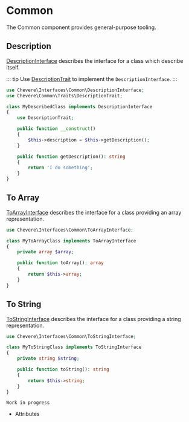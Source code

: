 # Common

The Common component provides general-purpose tooling.

## Description

[DescriptionInterface](../reference/Chevere/Interfaces/Common/DescriptionInterface.md) describes the interface for a class which describe itself.

::: tip
Use [DescriptionTrait](https://github.com/Chevereto/chevere/blob/main/src/Chevere/Components/Common/Traits/DescriptionTrait.php) to implement the `DescriptionInterface`.
:::

```php
use Chevere\Interfaces\Common\DescriptionInterface;
use Chevere\Common\Traits\DescriptionTrait;

class MyDescribedClass implements DescriptionInterface
{
    use DescriptionTrait;

    public function __construct()
    {
        $this->description = $this->getDescription();
    }

    public function getDescription(): string
    {
        return 'I do something';
    }
}
```

## To Array

[ToArrayInterface](../reference/Chevere/Interfaces/Common/ToArrayInterface.md) describes the interface for a class providing an array representation.

```php
use Chevere\Interfaces\Common\ToArrayInterface;

class MyToArrayClass implements ToArrayInterface
{
    private array $array;

    public function toArray(): array
    {
        return $this->array;
    }
}
```

## To String

[ToStringInterface](../reference/Chevere/Interfaces/Common/ToStringInterface.md) describes the interface for a class providing a string representation.

```php
use Chevere\Interfaces\Common\ToStringInterface;

class MyToStringClass implements ToStringInterface
{
    private string $string;

    public function toString(): string
    {
        return $this->string;
    }
}
```

`Work in progress`

* Attributes
